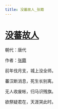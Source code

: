 ```yaml
---
title: 没蕃故人_张籍
---
```


# [没蕃故人](http://so.gushiwen.org/view_19954.aspx)

朝代：唐代

作者：[张籍](http://so.gushiwen.org/author_390.aspx)

前年伐月支，城上没全师。

蕃汉断消息，死生长别离。 

无人收废帐，归马识残旗。

欲祭疑君在，天涯哭此时。